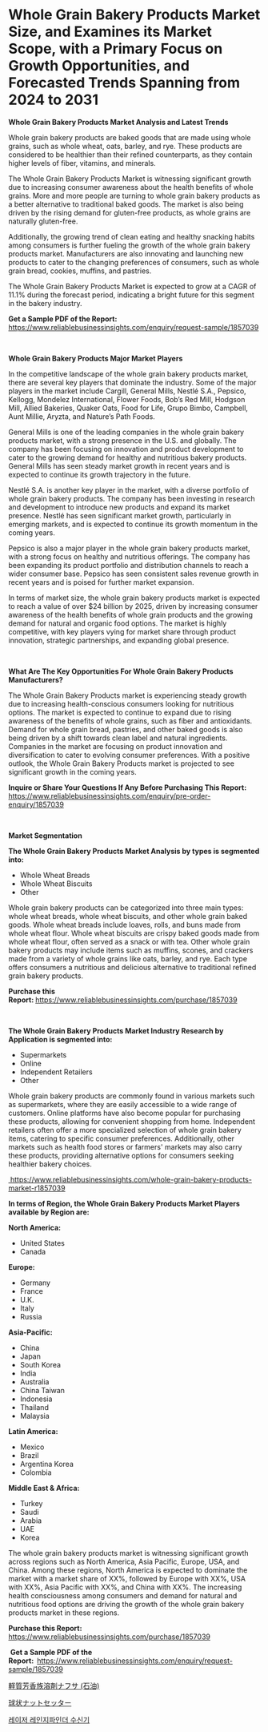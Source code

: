<p><h1>Whole Grain Bakery Products Market Size, and Examines its Market Scope, with a Primary Focus on Growth Opportunities, and Forecasted Trends Spanning from 2024 to 2031</h1></p><p><strong>Whole Grain Bakery Products Market Analysis and Latest Trends</strong></p>
<p><p>Whole grain bakery products are baked goods that are made using whole grains, such as whole wheat, oats, barley, and rye. These products are considered to be healthier than their refined counterparts, as they contain higher levels of fiber, vitamins, and minerals.</p><p>The Whole Grain Bakery Products Market is witnessing significant growth due to increasing consumer awareness about the health benefits of whole grains. More and more people are turning to whole grain bakery products as a better alternative to traditional baked goods. The market is also being driven by the rising demand for gluten-free products, as whole grains are naturally gluten-free.</p><p>Additionally, the growing trend of clean eating and healthy snacking habits among consumers is further fueling the growth of the whole grain bakery products market. Manufacturers are also innovating and launching new products to cater to the changing preferences of consumers, such as whole grain bread, cookies, muffins, and pastries.</p><p>The Whole Grain Bakery Products Market is expected to grow at a CAGR of 11.1% during the forecast period, indicating a bright future for this segment in the bakery industry.</p></p>
<p><strong>Get a Sample PDF of the Report:&nbsp;</strong> <a href="https://www.reliablebusinessinsights.com/enquiry/request-sample/1857039">https://www.reliablebusinessinsights.com/enquiry/request-sample/1857039</a></p>
<p>&nbsp;</p>
<p><strong>Whole Grain Bakery Products Major Market Players</strong></p>
<p><p>In the competitive landscape of the whole grain bakery products market, there are several key players that dominate the industry. Some of the major players in the market include Cargill, General Mills, Nestlé S.A., Pepsico, Kellogg, Mondelez International, Flower Foods, Bob’s Red Mill, Hodgson Mill, Allied Bakeries, Quaker Oats, Food for Life, Grupo Bimbo, Campbell, Aunt Millie, Aryzta, and Nature’s Path Foods.</p><p>General Mills is one of the leading companies in the whole grain bakery products market, with a strong presence in the U.S. and globally. The company has been focusing on innovation and product development to cater to the growing demand for healthy and nutritious bakery products. General Mills has seen steady market growth in recent years and is expected to continue its growth trajectory in the future.</p><p>Nestlé S.A. is another key player in the market, with a diverse portfolio of whole grain bakery products. The company has been investing in research and development to introduce new products and expand its market presence. Nestlé has seen significant market growth, particularly in emerging markets, and is expected to continue its growth momentum in the coming years.</p><p>Pepsico is also a major player in the whole grain bakery products market, with a strong focus on healthy and nutritious offerings. The company has been expanding its product portfolio and distribution channels to reach a wider consumer base. Pepsico has seen consistent sales revenue growth in recent years and is poised for further market expansion.</p><p>In terms of market size, the whole grain bakery products market is expected to reach a value of over $24 billion by 2025, driven by increasing consumer awareness of the health benefits of whole grain products and the growing demand for natural and organic food options. The market is highly competitive, with key players vying for market share through product innovation, strategic partnerships, and expanding global presence.</p></p>
<p>&nbsp;</p>
<p><strong>What Are The Key Opportunities For Whole Grain Bakery Products Manufacturers?</strong></p>
<p><p>The Whole Grain Bakery Products market is experiencing steady growth due to increasing health-conscious consumers looking for nutritious options. The market is expected to continue to expand due to rising awareness of the benefits of whole grains, such as fiber and antioxidants. Demand for whole grain bread, pastries, and other baked goods is also being driven by a shift towards clean label and natural ingredients. Companies in the market are focusing on product innovation and diversification to cater to evolving consumer preferences. With a positive outlook, the Whole Grain Bakery Products market is projected to see significant growth in the coming years.</p></p>
<p><strong>Inquire or Share Your Questions If Any Before Purchasing This Report:</strong> <a href="https://www.reliablebusinessinsights.com/enquiry/pre-order-enquiry/1857039">https://www.reliablebusinessinsights.com/enquiry/pre-order-enquiry/1857039</a></p>
<p>&nbsp;</p>
<p><strong>Market Segmentation</strong></p>
<p><strong>The Whole Grain Bakery Products Market Analysis by types is segmented into:</strong></p>
<p><ul><li>Whole Wheat Breads</li><li>Whole Wheat Biscuits</li><li>Other</li></ul></p>
<p><p>Whole grain bakery products can be categorized into three main types: whole wheat breads, whole wheat biscuits, and other whole grain baked goods. Whole wheat breads include loaves, rolls, and buns made from whole wheat flour. Whole wheat biscuits are crispy baked goods made from whole wheat flour, often served as a snack or with tea. Other whole grain bakery products may include items such as muffins, scones, and crackers made from a variety of whole grains like oats, barley, and rye. Each type offers consumers a nutritious and delicious alternative to traditional refined grain bakery products.</p></p>
<p><strong>Purchase this Report:&nbsp;</strong><a href="https://www.reliablebusinessinsights.com/purchase/1857039">https://www.reliablebusinessinsights.com/purchase/1857039</a></p>
<p>&nbsp;</p>
<p><strong>The Whole Grain Bakery Products Market Industry Research by Application is segmented into:</strong></p>
<p><ul><li>Supermarkets</li><li>Online</li><li>Independent Retailers</li><li>Other</li></ul></p>
<p><p>Whole grain bakery products are commonly found in various markets such as supermarkets, where they are easily accessible to a wide range of customers. Online platforms have also become popular for purchasing these products, allowing for convenient shopping from home. Independent retailers often offer a more specialized selection of whole grain bakery items, catering to specific consumer preferences. Additionally, other markets such as health food stores or farmers' markets may also carry these products, providing alternative options for consumers seeking healthier bakery choices.</p></p>
<p><a href="https://www.reliablebusinessinsights.com/whole-grain-bakery-products-market-r1857039">&nbsp;https://www.reliablebusinessinsights.com/whole-grain-bakery-products-market-r1857039</a></p>
<p><strong>In terms of Region, the Whole Grain Bakery Products Market Players available by Region are:</strong></p>
<p>
    <p> <strong> North America: </strong>
        <ul>
            <li>United States</li>
            <li>Canada</li>
        </ul>
        </p> 
    <p> <strong> Europe: </strong>
        <ul>
            <li>Germany</li>
            <li>France</li>
            <li>U.K.</li>
            <li>Italy</li>
            <li>Russia</li>
        </ul>
        </p> 
    <p> <strong> Asia-Pacific: </strong>
        <ul>
            <li>China</li>
            <li>Japan</li>
            <li>South Korea</li>
            <li>India</li>
            <li>Australia</li>
            <li>China Taiwan</li>
            <li>Indonesia</li>
            <li>Thailand</li>
            <li>Malaysia</li>
        </ul>
        </p> 
    <p> <strong> Latin America: </strong>
        <ul>
            <li>Mexico</li>
            <li>Brazil</li>
            <li>Argentina Korea</li>
            <li>Colombia</li>
        </ul>
        </p> 
    <p> <strong> Middle East & Africa: </strong>
        <ul>
            <li>Turkey</li>
            <li>Saudi</li>
            <li>Arabia</li>
            <li>UAE</li>
            <li>Korea</li>
        </ul>
    </p>
    </p>
<p><p>The whole grain bakery products market is witnessing significant growth across regions such as North America, Asia Pacific, Europe, USA, and China. Among these regions, North America is expected to dominate the market with a market share of XX%, followed by Europe with XX%, USA with XX%, Asia Pacific with XX%, and China with XX%. The increasing health consciousness among consumers and demand for natural and nutritious food options are driving the growth of the whole grain bakery products market in these regions.</p></p>
<p><strong>Purchase this Report: </strong><a href="https://www.reliablebusinessinsights.com/purchase/1857039">https://www.reliablebusinessinsights.com/purchase/1857039</a></p>
<p>&nbsp;<strong>Get a Sample PDF of the Report:&nbsp;&nbsp;</strong><a href="https://www.reliablebusinessinsights.com/enquiry/request-sample/1857039">https://www.reliablebusinessinsights.com/enquiry/request-sample/1857039</a></p>
<p><strong></strong></p>
<p><p><a href="https://medium.com/@estasprer20231/%E8%BB%BD%E8%B3%AA%E8%8A%B3%E9%A6%99%E6%97%8F%E6%BA%B6%E5%AA%92%E3%83%8A%E3%83%95%E3%82%B5-%E7%9F%B3%E6%B2%B9-%E3%81%AE%E5%B8%82%E5%A0%B4%E8%A6%8F%E6%A8%A1-cagr-%E3%83%88%E3%83%AC%E3%83%B3%E3%83%892024-2030-50c8a235d41b">軽質芳香族溶剤ナフサ (石油)</a></p><p><a href="https://medium.com/@cielostamm/%E3%83%AD%E3%83%BC%E3%83%96%E3%83%A9%E3%83%BC%E3%83%8A%E3%83%83%E3%83%88%E3%82%BB%E3%83%83%E3%82%BF%E3%83%BC%E3%83%9E%E3%83%BC%E3%82%B1%E3%83%83%E3%83%88-%E5%B8%82%E5%A0%B4%E3%82%B7%E3%82%A7%E3%82%A2-%E5%B8%82%E5%A0%B4%E5%8B%95%E5%90%91-%E3%81%8A%E3%82%88%E3%81%B3%E5%B0%86%E6%9D%A5%E3%81%AE%E6%88%90%E9%95%B7%E3%82%92%E6%8E%A2%E3%82%8B-a6e8b22a66df">球状ナットセッター</a></p><p><a href="https://github.com/ConstantinVon/Market-Research-Report-List-1/blob/main/1678507122443.md">레이저 레인지파인더 수신기</a></p></p>